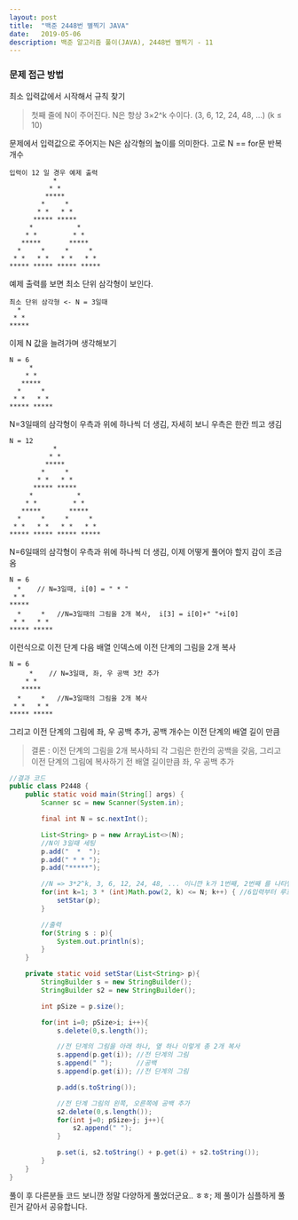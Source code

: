 ```yaml
---
layout: post
title:  "백준 2448번 별찍기 JAVA"
date:   2019-05-06
description: 백준 알고리즘 풀이(JAVA), 2448번 별찍기 - 11
---
```


### 문제 접근 방법
최소 입력값에서 시작해서 규칙 찾기

> 첫째 줄에 N이 주어진다. N은 항상 3×2^k 수이다. (3, 6, 12, 24, 48, ...) (k ≤ 10)

문제에서 입력값으로 주어지는 N은 삼각형의 높이를 의미한다. 고로 N == for문 반복 개수

```
입력이 12 일 경우 예제 출력
           *           
          * *          
         *****         
        *     *        
       * *   * *       
      ***** *****      
     *           *     
    * *         * *    
   *****       *****   
  *     *     *     *  
 * *   * *   * *   * * 
***** ***** ***** *****
```
예제 출력를 보면 최소 단위 삼각형이 보인다.

```
최소 단위 삼각형 <- N = 3일때
  *  
 * * 
*****
```

이제 N 값을 늘려가며 생각해보기

```
N = 6
     *     
    * *    
   *****   
  *     *  
 * *   * * 
***** *****
```

N=3일때의 삼각형이 우측과 위에 하나씩 더 생김, 자세히 보니 우측은 한칸 띄고 생김

```
N = 12
           *           
          * *          
         *****         
        *     *        
       * *   * *       
      ***** *****      
     *           *     
    * *         * *    
   *****       *****   
  *     *     *     *  
 * *   * *   * *   * * 
***** ***** ***** *****
```

N=6일때의 삼각형이 우측과 위에 하나씩 더 생김, 이제 어떻게 풀어야 할지 감이 조금 옴

```
N = 6 
  *    // N=3일때, i[0] = " * "
 * *    
*****  
  *     *   //N=3일때의 그림을 2개 복사,  i[3] = i[0]+" "+i[0]
 * *   * * 
***** *****
```

이런식으로 이전 단계 다음 배열 인덱스에 이전 단계의 그림을 2개 복사

```
N = 6 
     *    // N=3일때, 좌, 우 공백 3칸 추가 
    * *    
   *****  
  *     *   //N=3일때의 그림을 2개 복사
 * *   * * 
***** *****
```
그리고 이전 단계의 그림에 좌, 우 공백 추가, 공백 개수는 이전 단계의 배열 길이 만큼

> 결론 : 이전 단계의 그림을 2개 복사하되 각 그림은 한칸의 공백을 갖음, 그리고 이전 단계의 그림에 복사하기 전 배열 길이만큼 좌, 우 공백 추가

```java
//결과 코드
public class P2448 {
    public static void main(String[] args) {
        Scanner sc = new Scanner(System.in);

        final int N = sc.nextInt();

        List<String> p = new ArrayList<>(N);
        //N이 3일때 세팅
        p.add("  *  ");
        p.add(" * * ");
        p.add("*****");

        //N => 3*2^k, 3, 6, 12, 24, 48, ... 이니깐 k가 1번째, 2번째 를 나타냄
        for(int k=1; 3 * (int)Math.pow(2, k) <= N; k++) { //6입력부터 루프 실행
            setStar(p);
        }

        //출력
        for(String s : p){
            System.out.println(s);
        }
    }

    private static void setStar(List<String> p){
        StringBuilder s = new StringBuilder();
        StringBuilder s2 = new StringBuilder();

        int pSize = p.size();

        for(int i=0; pSize>i; i++){
            s.delete(0,s.length());

            //전 단계의 그림을 아래 하나, 옆 하나 이렇게 총 2개 복사
            s.append(p.get(i)); //전 단계의 그림
            s.append(" ");      //공백
            s.append(p.get(i)); //전 단계의 그림

            p.add(s.toString());

            //전 단계 그림의 왼쪽, 오른쪽에 공백 추가
            s2.delete(0,s.length());
            for(int j=0; pSize>j; j++){
                s2.append(" ");
            }

            p.set(i, s2.toString() + p.get(i) + s2.toString());
        }
    }
}
```

풀이 후 다른분들 코드 보니깐 정말 다양하게 풀었더군요.. ㅎㅎ; 제 풀이가 심플하게 풀린거 같아서 공유합니다.
